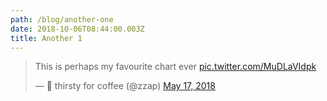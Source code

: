 ```yaml
---
path: /blog/another-one
date: 2018-10-06T08:44:00.003Z
title: Another 1
---
```


<blockquote class="twitter-tweet" data-lang="en"><p lang="en" dir="ltr">This is perhaps my favourite chart ever <a href="https://t.co/MuDLaVIdpk">pic.twitter.com/MuDLaVIdpk</a></p>&mdash; 🍒 thirsty for coffee (@zzap) <a href="https://twitter.com/zzap/status/996905819756212224?ref_src=twsrc%5Etfw">May 17, 2018</a></blockquote>
